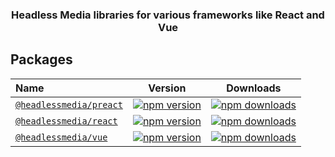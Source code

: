 <h3 align="center">
  Headless Media libraries for various frameworks like React and Vue
</h3>

## Packages

| Name                                                                                                                     |                                                            Version                                                            |                                                            Downloads                                                             |
| :----------------------------------------------------------------------------------------------------------------------- | :---------------------------------------------------------------------------------------------------------------------------: | :------------------------------------------------------------------------------------------------------------------------------: |
| [`@headlessmedia/preact`](https://github.com/willnguyen1312/headlessmedia/tree/develop/packages/%40headlessmedia-preact) | [![npm version](https://img.shields.io/npm/v/@headlessmedia/preact.svg)](https://www.npmjs.com/package/@headlessmedia/preact) | [![npm downloads](https://img.shields.io/npm/dt/@headlessmedia/preact.svg)](https://www.npmjs.com/package/@headlessmedia/preact) |
| [`@headlessmedia/react`](https://github.com/willnguyen1312/headlessmedia/tree/develop/packages/%40headlessmedia-react)   |  [![npm version](https://img.shields.io/npm/v/@headlessmedia/react.svg)](https://www.npmjs.com/package/@headlessmedia/react)  |  [![npm downloads](https://img.shields.io/npm/dt/@headlessmedia/react.svg)](https://www.npmjs.com/package/@headlessmedia/react)  |
| [`@headlessmedia/vue`](https://github.com/willnguyen1312/headlessmedia/tree/develop/packages/%40headlessmedia-vue)       |    [![npm version](https://img.shields.io/npm/v/@headlessmedia/vue.svg)](https://www.npmjs.com/package/@headlessmedia/vue)    |    [![npm downloads](https://img.shields.io/npm/dt/@headlessmedia/vue.svg)](https://www.npmjs.com/package/@headlessmedia/vue)    |
